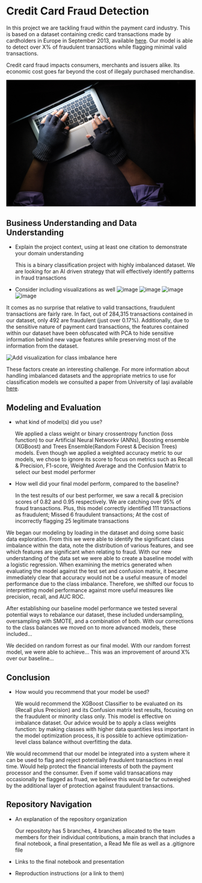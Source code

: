 # Credit Card Fraud Detection
In this project we are tackling fraud within the payment card industry. This is based on a dataset containing credic card transactions made by cardholders in Europe in September 2013, available [here](https://www.kaggle.com/datasets/mlg-ulb/creditcardfraud). Our model is able to detect over X% of fraudulent transactions while flagging minimal valid transactions.

Credit card fraud impacts consumers, merchants and issuers alike. Its economic cost goes far beyond the cost of illegaly purchased
merchandise. 

![Hacker stealing data](Images/fraudster.jpg)

## Business Understanding and Data Understanding
- Explain the project context, using at least one citation to demonstrate your domain understanding
  
  This is a binary classification project with highly imbalanced dataset. We are looking for an AI driven strategy that will effectively identify patterns in fraud transactions
- Consider including visualizations as well
![image](https://github.com/ShaneR31/Final-Flatiron-Capstone/assets/124909566/302682b5-ea2c-4fac-b022-25f9642bb89f)
![image](https://github.com/ShaneR31/Final-Flatiron-Capstone/assets/124909566/98653ee7-f737-4f62-88ad-b5007bff5ab1)
![image](https://github.com/ShaneR31/Final-Flatiron-Capstone/assets/124909566/a723e844-c1cf-4b8f-b259-9c1276fb19cb)
![image](https://github.com/ShaneR31/Final-Flatiron-Capstone/assets/124909566/c9d60b11-31a1-4433-8d4b-013d997b80ae)






It comes as no surprise that relative to valid transactions, fraudulent transactions are fairly rare. In fact, out of 284,315 transactions contained in our dataset, only 492 are fraudulent (just over 0.17%). Additionally, due to the sensitive nature of payment card transactions, the features contained within our dataset have been obfuscated with PCA to hide sensitive information behind new vague features while preserving most of the information from the dataset.

![Add visualization for class imbalance here]()

These factors create an interesting challenge. For more information about handling imbalanced datasets and the appropriate metrics to use for classification models we consulted a paper from University of Iaşi available [here](339986048_Methods_of_Handling_Unbalanced_Datasets_in_Credit_Card_Fraud_Detection).

## Modeling and Evaluation
- what kind of model(s) did you use?
  
  We applied a class weight or binary crossentropy function (loss function) to our Artificial Neural Networkv (ANNs), Boosting ensemble (XGBoost) and Trees Ensemble(Random Forest & Decision Trees) models.
  Even though we applied a weighted accuracy metric to our models, we chose to ignore its score to focus on metrics such as Recall & Precision, F1-score, Weighted Average and the Confusion Matrix to select our best model performer
  
- How well did your final model perform, compared to the baseline?
  
  In the test results of our best performer, we saw a recall & precision scores of 0.82 and 0.95 respectively. We are catching over 95% of fraud transactions.
  Plus, this model correctly identified 111 transactions as fraudulent; Missed 6 fraudulent transactions; At the cost of incorrectly flagging 25 legitimate transactions

We began our modeling by loading in the dataset and doing some basic data exploration. From this we were able to identify the significant class imbalance within the data, note the distribution of various features, and see which features are significant when relating to fraud. With our new understanding of the data set we were able to create a baseline model with a logistic regression. When examining the metrics generated when evaluating the model against the test set and confusion matrix, it became immediately clear that accuracy would not be a useful measure of model performance due to the class imbalance. Therefore, we shifted our focus to interpretting model performance against more useful measures like precision, recall, and AUC ROC.

After establishing our baseline model performance we tested several potential ways to rebalance our dataset, these included undersampling, oversampling with SMOTE, and a combination of both. With our corrections to the class balances we moved on to more advanced models, these included...

We decided on random forrest as our final model. With our random forrest model, we were able to achieve... This was an improvement of around X% over our baseline...

## Conclusion
- How would you recommend that your model be used?
  
  We would recommend the XGBoost Classifier to be evaluated on its (Recall plus Precision) and its Confusion matrix test results, focusing on the fraudulent or minority class only. This model is effective on imbalance dataset. Our advice would be to apply a  class weights function: by making classes with higher data quantities less important in the model optimization process, it is possible to achieve optimization-level class balance without overfitting the data. 

We would recommend that our model be integrated into a system where it can be used to flag and reject potentially fraudulent transactions in real time. Would help protect the financial interests of both the payment processor and the consumer. Even if some valid transacations may occasionally be flagged as fruad, we believe this would be far outweighed by the additional layer of protection against fraudulent transactions.

## Repository Navigation
- An explanation of the repository organization
  
  Our repositoty has 5 branches, 4 branches allocated to the team members for their individual contributions, a main branch that includes a final notebook, a final presentation, a Read Me file as well as a .gitignore file
  
- Links to the final notebook and presentation
- Reproduction instructions (or a link to them)

